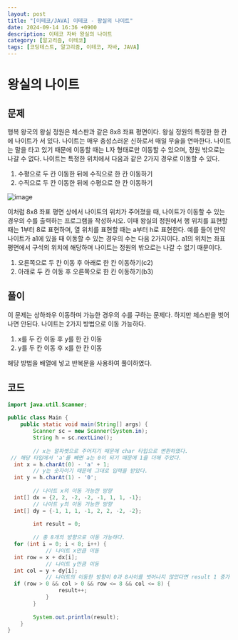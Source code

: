 ```yaml
---
layout: post
title: "[이테코/JAVA] 이테코 - 왕실의 나이트"
date: 2024-09-14 16:36 +0900
description: 이테코 자바 왕실의 나이트
category: [알고리즘, 이테코]
tags: [코딩테스트, 알고리즘, 이테코, 자바, JAVA]
---
```


# 왕실의 나이트

## 문제
행복 왕국의 왕실 정원은 체스판과 같은 8x8 좌표 평면이다. 왕실 정원의 특정한 한 칸에 나이트가 서 있다. 나이트는 매우 충성스러운 신하로서 매일 무술을 연마한다.
나이트는 말을 타고 있기 때문에 이동할 때는 L자 형태로만 이동할 수 있으며, 정원 밖으로는 나갈 수 없다. 나이트는 특정한 위치에서 다음과 같은 2가지 경우로 이동할 수 있다.

1.  수평으로 두 칸 이동한 뒤에 수직으로 한 칸 이동하기
2.  수직으로 두 칸 이동한 뒤에 수평으로 한 칸 이동하기

![image](https://github.com/user-attachments/assets/51375ce1-61de-40c5-8559-7fbaf9609958)

이처럼 8x8 좌표 평면 상에서 나이트의 위치가 주어졌을 때, 나이트가 이동할 수 있는 경우의 수를 출력하는 프로그램을 작성하시오. 이때 왕실의 정원에서 행 위치를 표현할 때는 1부터 8로 표현하며, 열 위치를 표현할 때는 a부터 h로 표현한다.
 예를 들어 만약 나이트가 a1에 있을 때 이동할 수 있는 경우의 수는 다음 2가지이다. a1의 위치는 좌표 평면에서 구석의 위치에 해당하며 나이트는 정원의 밖으로는 나갈 수 없기 때문이다.

1.  오른쪽으로 두 칸 이동 후 아래로 한 칸 이동하기(c2)
2.  아래로 두 칸 이동 후 오른쪽으로 한 칸 이동하기(b3)

## 풀이
이 문제는 상하좌우 이동하며 가능한 경우의 수를 구하는 문제다. 하지만 체스판을 벗어나면 안된다.
 나이트는 2가지 방법으로 이동 가능하다.
 1. x를 두 칸 이동 후 y를 한 칸 이동
 2. y를 두 칸 이동 후 x를 한 칸 이동

해당 방법을 배열에 넣고 반복문을 사용하여 풀이하였다.

## 코드

```java
import java.util.Scanner;  
  
public class Main {  
    public static void main(String[] args) {  
        Scanner sc = new Scanner(System.in);  
        String h = sc.nextLine();  
  
        // x는 알파벳으로 주어지기 때문에 char 타입으로 변환하였다.  
 // 해당 타입에서 'a'를 빼면 a는 0이 되기 때문에 1을 더해 주었다.  
  int x = h.charAt(0) - 'a' + 1;  
        // y는 숫자이기 때문에 그대로 입력을 받았다.  
  int y = h.charAt(1) - '0';  
  
        // 나이트 x의 이동 가능한 방향  
  int[] dx = {2, 2, -2, -2, -1, 1, 1, -1};  
        // 나이트 y의 이동 가능한 방향  
  int[] dy = {-1, 1, 1, -1, 2, 2, -2, -2};  
  
        int result = 0;  
  
        // 총 8개의 방향으로 이동 가능하다.  
  for (int i = 0; i < 8; i++) {  
            // 나이트 x만큼 이동  
  int row = x + dx[i];  
            // 나이트 y만큼 이동  
  int col = y + dy[i];  
            // 나이트의 이동한 방향이 0과 8사이를 벗어나지 않았다면 result 1 증가  
  if (row > 0 && col > 0 && row <= 8 && col <= 8) {  
                result++;  
            }  
        }  
  
        System.out.println(result);  
    }  
}
```

